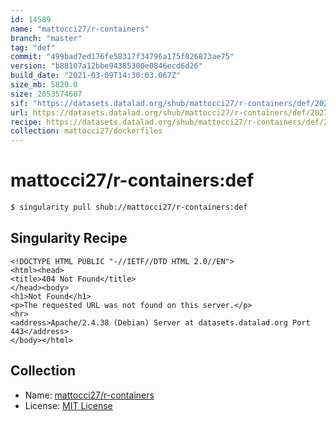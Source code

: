 ```yaml
---
id: 14589
name: "mattocci27/r-containers"
branch: "master"
tag: "def"
commit: "499bad7ed176fe58317f34796a175f026873ae75"
version: "b88107a12bbe94385300e0846ecd6d26"
build_date: "2021-03-09T14:30:03.067Z"
size_mb: 5829.0
size: 2053574687
sif: "https://datasets.datalad.org/shub/mattocci27/r-containers/def/2021-03-09-499bad7e-b88107a1/b88107a12bbe94385300e0846ecd6d26.sif"
url: https://datasets.datalad.org/shub/mattocci27/r-containers/def/2021-03-09-499bad7e-b88107a1/
recipe: https://datasets.datalad.org/shub/mattocci27/r-containers/def/2021-03-09-499bad7e-b88107a1/Singularity
collection: mattocci27/dockerfiles
---
```


# mattocci27/r-containers:def

```bash
$ singularity pull shub://mattocci27/r-containers:def
```

## Singularity Recipe

```singularity
<!DOCTYPE HTML PUBLIC "-//IETF//DTD HTML 2.0//EN">
<html><head>
<title>404 Not Found</title>
</head><body>
<h1>Not Found</h1>
<p>The requested URL was not found on this server.</p>
<hr>
<address>Apache/2.4.38 (Debian) Server at datasets.datalad.org Port 443</address>
</body></html>
```

## Collection

 - Name: [mattocci27/r-containers](https://github.com/mattocci27/r-containers)
 - License: [MIT License](https://api.github.com/licenses/mit)

